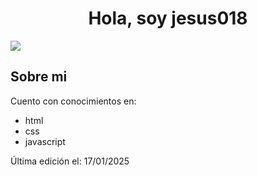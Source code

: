 <h1 align="center">Hola, soy jesus018</h1>
<img src="https://imgur.com/B2ingQu.png">
<h2>Sobre mi</h2>
<p>Cuento con conocimientos en:</p>
<ul>
  <li>html</li>
  <li>css</li>
  <li>javascript</li>
</ul>

<!--
**jesus018/jesus018** is a ✨ _special_ ✨ repository because its `README.md` (this file) appears on your GitHub profile.

Here are some ideas to get you started:

- 🔭 I’m currently working on ...
- 🌱 I’m currently learning ...
- 👯 I’m looking to collaborate on ...
- 🤔 I’m looking for help with ...
- 💬 Ask me about ...
- 📫 How to reach me: ...
- 😄 Pronouns: ...
- ⚡ Fun fact: ...
-->
Última edición el: 17/01/2025
